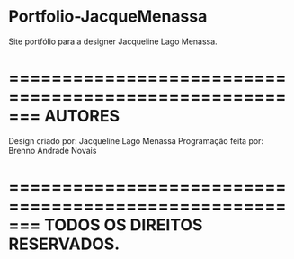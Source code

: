 # Portfolio-JacqueMenassa
Site portfólio para a designer Jacqueline Lago Menassa.

=======================================================
AUTORES
=======================================================
Design criado por: Jacqueline Lago Menassa
Programação feita por: Brenno Andrade Novais

=======================================================
TODOS OS DIREITOS RESERVADOS.
=======================================================
